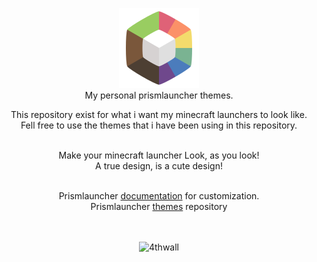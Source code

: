 <p align="center">
  <img src="https://github.com/tiffylikecat/prismlauncherThemes/blob/main/catppuccin/prismlauncherLogo.png" alt="prismlauncherLogo"><br>
  My personal prismlauncher themes.
</p>

<p align="center">
This repository exist for what i want my minecraft launchers to look like.<br> Fell free to use the themes that i have been using in this repository.<br> <br>
</p>

<p align="center">
Make your minecraft launcher Look, as you look!<br>
A true design, is a cute design!<br> <br>
</p>

<div align="center">
Prismlauncher
<a href="https://prismlauncher.org/wiki/getting-started/change-themes/" target="_blank">documentation</a> for customization.<br>
Prismlauncher
<a href="https://github.com/PrismLauncher/Themes/tree/main/themes" target="_blank">themes</a> repository<br> <br> <br>
</div>

<p align="center">
  <img src="https://media.tenor.com/Uw2LviT6ahMAAAAi/minecraft-window.gif" alt="4thwall" style="margin: auto;"><br>
</p>

